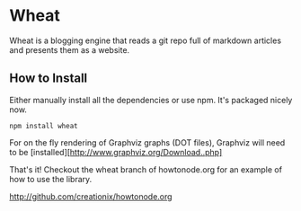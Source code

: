 # Wheat

Wheat is a blogging engine that reads a git repo full of markdown articles and presents them as a website.

## How to Install

Either manually install all the dependencies or use npm.  It's packaged nicely now.

    npm install wheat

For on the fly rendering of Graphviz graphs (DOT files), Graphviz will need to be [installed][http://www.graphviz.org/Download..php]

That's it!  Checkout the wheat branch of howtonode.org for an example of how to use the library.

<http://github.com/creationix/howtonode.org>
